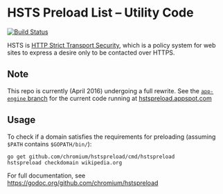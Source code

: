 # HSTS Preload List – Utility Code

[![Build Status](https://travis-ci.org/chromium/hstspreload.svg?branch=master)](https://travis-ci.org/chromium/hstspreload)

HSTS is [HTTP Strict Transport Security](https://en.wikipedia.org/wiki/HTTP_Strict_Transport_Security), which is a policy system for web sites to express a desire only to be contacted over HTTPS.

## Note

This repo is currently (April 2016) undergoing a full rewrite. See the [`app-engine` branch](https://github.com/chromium/hstspreload/tree/app-engine) for the current code running at [hstspreload.appspot.com](https://hstspreload.appspot.com/)

## Usage

To check if a domain satisfies the requirements for preloading (assuming `$PATH` contains `$GOPATH/bin/`):

    go get github.com/chromium/hstspreload/cmd/hstspreload
    hstspreload checkdomain wikipedia.org

For full documentation, see <https://godoc.org/github.com/chromium/hstspreload>
